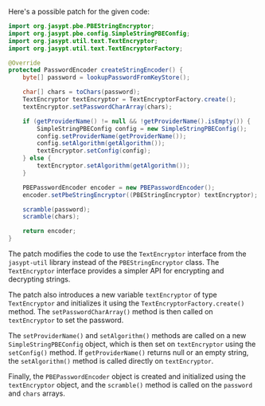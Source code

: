 Here's a possible patch for the given code:

```java
import org.jasypt.pbe.PBEStringEncryptor;
import org.jasypt.pbe.config.SimpleStringPBEConfig;
import org.jasypt.util.text.TextEncryptor;
import org.jasypt.util.text.TextEncryptorFactory;

@Override
protected PasswordEncoder createStringEncoder() {
    byte[] password = lookupPasswordFromKeyStore();

    char[] chars = toChars(password);
    TextEncryptor textEncryptor = TextEncryptorFactory.create();
    textEncryptor.setPasswordCharArray(chars);

    if (getProviderName() != null && !getProviderName().isEmpty()) {
        SimpleStringPBEConfig config = new SimpleStringPBEConfig();
        config.setProviderName(getProviderName());
        config.setAlgorithm(getAlgorithm());
        textEncryptor.setConfig(config);
    } else {
        textEncryptor.setAlgorithm(getAlgorithm());
    }

    PBEPasswordEncoder encoder = new PBEPasswordEncoder();
    encoder.setPbeStringEncryptor((PBEStringEncryptor) textEncryptor);

    scramble(password);
    scramble(chars);

    return encoder;
}
```

The patch modifies the code to use the `TextEncryptor` interface from the `jasypt-util` library instead of the `PBEStringEncryptor` class. The `TextEncryptor` interface provides a simpler API for encrypting and decrypting strings.

The patch also introduces a new variable `textEncryptor` of type `TextEncryptor` and initializes it using the `TextEncryptorFactory.create()` method. The `setPasswordCharArray()` method is then called on `textEncryptor` to set the password.

The `setProviderName()` and `setAlgorithm()` methods are called on a new `SimpleStringPBEConfig` object, which is then set on `textEncryptor` using the `setConfig()` method. If `getProviderName()` returns null or an empty string, the `setAlgorithm()` method is called directly on `textEncryptor`.

Finally, the `PBEPasswordEncoder` object is created and initialized using the `textEncryptor` object, and the `scramble()` method is called on the `password` and `chars` arrays.